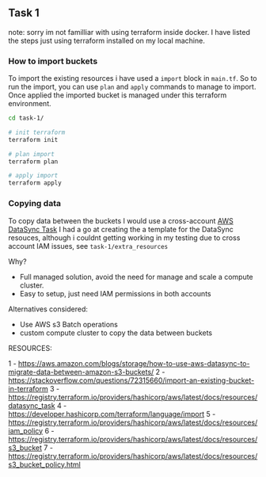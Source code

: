 ## Task 1
note: sorry im not familliar with using terraform inside docker. I have listed the steps just using terraform installed on my local machine.

### How to import buckets
To import the existing resources i have used a `import` block in `main.tf`. 
So to run the import, you can use `plan` and `apply` commands to manage to import.
Once applied the imported bucket is managed under this terraform environment.
```bash
cd task-1/

# init terraform
terraform init

# plan import
terraform plan

# apply import
terraform apply
```

### Copying data
To copy data between the buckets I would use a cross-account [AWS DataSync Task](https://aws.amazon.com/blogs/storage/how-to-use-aws-datasync-to-migrate-data-between-amazon-s3-buckets/)
I had a go at creating the a template for the DataSync resouces, although i couldnt getting working in my testing due to cross account IAM issues, see `task-1/extra_resources`

Why?
- Full managed solution, avoid the need for manage and scale a compute cluster.
- Easy to setup, just need IAM permissions in both accounts

Alternatives considered:
- Use AWS s3 Batch operations
- custom compute cluster to copy the data between buckets






RESOURCES:

1 - https://aws.amazon.com/blogs/storage/how-to-use-aws-datasync-to-migrate-data-between-amazon-s3-buckets/
2 - https://stackoverflow.com/questions/72315660/import-an-existing-bucket-in-terraform
3 - https://registry.terraform.io/providers/hashicorp/aws/latest/docs/resources/datasync_task
4 - https://developer.hashicorp.com/terraform/language/import
5 - https://registry.terraform.io/providers/hashicorp/aws/latest/docs/resources/iam_policy
6 - https://registry.terraform.io/providers/hashicorp/aws/latest/docs/resources/s3_bucket
7 - https://registry.terraform.io/providers/hashicorp/aws/latest/docs/resources/s3_bucket_policy.html

